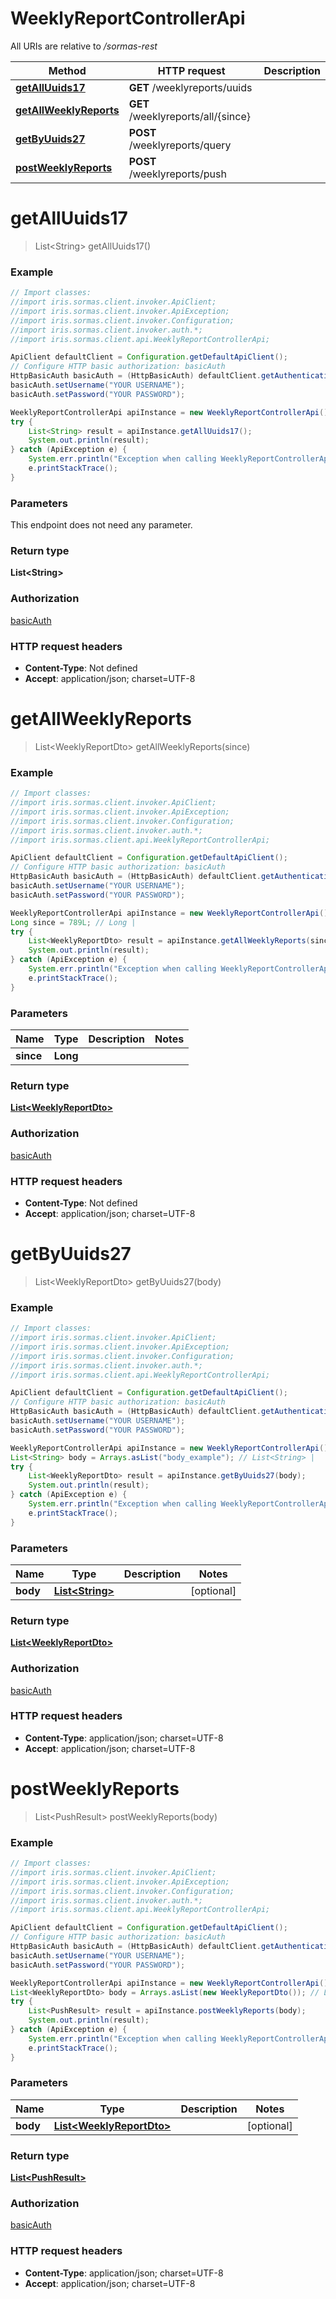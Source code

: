 # WeeklyReportControllerApi

All URIs are relative to */sormas-rest*

Method | HTTP request | Description
------------- | ------------- | -------------
[**getAllUuids17**](WeeklyReportControllerApi.md#getAllUuids17) | **GET** /weeklyreports/uuids | 
[**getAllWeeklyReports**](WeeklyReportControllerApi.md#getAllWeeklyReports) | **GET** /weeklyreports/all/{since} | 
[**getByUuids27**](WeeklyReportControllerApi.md#getByUuids27) | **POST** /weeklyreports/query | 
[**postWeeklyReports**](WeeklyReportControllerApi.md#postWeeklyReports) | **POST** /weeklyreports/push | 

<a name="getAllUuids17"></a>
# **getAllUuids17**
> List&lt;String&gt; getAllUuids17()



### Example
```java
// Import classes:
//import iris.sormas.client.invoker.ApiClient;
//import iris.sormas.client.invoker.ApiException;
//import iris.sormas.client.invoker.Configuration;
//import iris.sormas.client.invoker.auth.*;
//import iris.sormas.client.api.WeeklyReportControllerApi;

ApiClient defaultClient = Configuration.getDefaultApiClient();
// Configure HTTP basic authorization: basicAuth
HttpBasicAuth basicAuth = (HttpBasicAuth) defaultClient.getAuthentication("basicAuth");
basicAuth.setUsername("YOUR USERNAME");
basicAuth.setPassword("YOUR PASSWORD");

WeeklyReportControllerApi apiInstance = new WeeklyReportControllerApi();
try {
    List<String> result = apiInstance.getAllUuids17();
    System.out.println(result);
} catch (ApiException e) {
    System.err.println("Exception when calling WeeklyReportControllerApi#getAllUuids17");
    e.printStackTrace();
}
```

### Parameters
This endpoint does not need any parameter.

### Return type

**List&lt;String&gt;**

### Authorization

[basicAuth](../README.md#basicAuth)

### HTTP request headers

 - **Content-Type**: Not defined
 - **Accept**: application/json; charset=UTF-8

<a name="getAllWeeklyReports"></a>
# **getAllWeeklyReports**
> List&lt;WeeklyReportDto&gt; getAllWeeklyReports(since)



### Example
```java
// Import classes:
//import iris.sormas.client.invoker.ApiClient;
//import iris.sormas.client.invoker.ApiException;
//import iris.sormas.client.invoker.Configuration;
//import iris.sormas.client.invoker.auth.*;
//import iris.sormas.client.api.WeeklyReportControllerApi;

ApiClient defaultClient = Configuration.getDefaultApiClient();
// Configure HTTP basic authorization: basicAuth
HttpBasicAuth basicAuth = (HttpBasicAuth) defaultClient.getAuthentication("basicAuth");
basicAuth.setUsername("YOUR USERNAME");
basicAuth.setPassword("YOUR PASSWORD");

WeeklyReportControllerApi apiInstance = new WeeklyReportControllerApi();
Long since = 789L; // Long | 
try {
    List<WeeklyReportDto> result = apiInstance.getAllWeeklyReports(since);
    System.out.println(result);
} catch (ApiException e) {
    System.err.println("Exception when calling WeeklyReportControllerApi#getAllWeeklyReports");
    e.printStackTrace();
}
```

### Parameters

Name | Type | Description  | Notes
------------- | ------------- | ------------- | -------------
 **since** | **Long**|  |

### Return type

[**List&lt;WeeklyReportDto&gt;**](WeeklyReportDto.md)

### Authorization

[basicAuth](../README.md#basicAuth)

### HTTP request headers

 - **Content-Type**: Not defined
 - **Accept**: application/json; charset=UTF-8

<a name="getByUuids27"></a>
# **getByUuids27**
> List&lt;WeeklyReportDto&gt; getByUuids27(body)



### Example
```java
// Import classes:
//import iris.sormas.client.invoker.ApiClient;
//import iris.sormas.client.invoker.ApiException;
//import iris.sormas.client.invoker.Configuration;
//import iris.sormas.client.invoker.auth.*;
//import iris.sormas.client.api.WeeklyReportControllerApi;

ApiClient defaultClient = Configuration.getDefaultApiClient();
// Configure HTTP basic authorization: basicAuth
HttpBasicAuth basicAuth = (HttpBasicAuth) defaultClient.getAuthentication("basicAuth");
basicAuth.setUsername("YOUR USERNAME");
basicAuth.setPassword("YOUR PASSWORD");

WeeklyReportControllerApi apiInstance = new WeeklyReportControllerApi();
List<String> body = Arrays.asList("body_example"); // List<String> | 
try {
    List<WeeklyReportDto> result = apiInstance.getByUuids27(body);
    System.out.println(result);
} catch (ApiException e) {
    System.err.println("Exception when calling WeeklyReportControllerApi#getByUuids27");
    e.printStackTrace();
}
```

### Parameters

Name | Type | Description  | Notes
------------- | ------------- | ------------- | -------------
 **body** | [**List&lt;String&gt;**](String.md)|  | [optional]

### Return type

[**List&lt;WeeklyReportDto&gt;**](WeeklyReportDto.md)

### Authorization

[basicAuth](../README.md#basicAuth)

### HTTP request headers

 - **Content-Type**: application/json; charset=UTF-8
 - **Accept**: application/json; charset=UTF-8

<a name="postWeeklyReports"></a>
# **postWeeklyReports**
> List&lt;PushResult&gt; postWeeklyReports(body)



### Example
```java
// Import classes:
//import iris.sormas.client.invoker.ApiClient;
//import iris.sormas.client.invoker.ApiException;
//import iris.sormas.client.invoker.Configuration;
//import iris.sormas.client.invoker.auth.*;
//import iris.sormas.client.api.WeeklyReportControllerApi;

ApiClient defaultClient = Configuration.getDefaultApiClient();
// Configure HTTP basic authorization: basicAuth
HttpBasicAuth basicAuth = (HttpBasicAuth) defaultClient.getAuthentication("basicAuth");
basicAuth.setUsername("YOUR USERNAME");
basicAuth.setPassword("YOUR PASSWORD");

WeeklyReportControllerApi apiInstance = new WeeklyReportControllerApi();
List<WeeklyReportDto> body = Arrays.asList(new WeeklyReportDto()); // List<WeeklyReportDto> | 
try {
    List<PushResult> result = apiInstance.postWeeklyReports(body);
    System.out.println(result);
} catch (ApiException e) {
    System.err.println("Exception when calling WeeklyReportControllerApi#postWeeklyReports");
    e.printStackTrace();
}
```

### Parameters

Name | Type | Description  | Notes
------------- | ------------- | ------------- | -------------
 **body** | [**List&lt;WeeklyReportDto&gt;**](WeeklyReportDto.md)|  | [optional]

### Return type

[**List&lt;PushResult&gt;**](PushResult.md)

### Authorization

[basicAuth](../README.md#basicAuth)

### HTTP request headers

 - **Content-Type**: application/json; charset=UTF-8
 - **Accept**: application/json; charset=UTF-8


